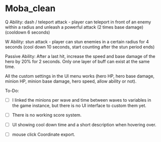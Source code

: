 # Moba_clean

Q Ability: dash / teleport attack - player can teleport in front of an enemy within a radius and unleash a powerful attack (2 times base damage) (cooldown 6 seconds)

W Ability: stun attack - player can stun enemies in a certain radius for 4 seconds (cool down 10 seconds, start counting after the stun period ends)

Passive Ability: After a last hit, increase the speed and base damage of the hero by 20% for 2 seconds. Only one layer of buff can exist at the same time.

All the custom settings in the UI menu works (hero HP, hero base damage, minion HP, minion base damage, hero speed, allow ability or not).

To-Do:

- [ ] I linked the minions per wave and time between waves to variables in the game instance, but there is no UI interface to custom them yet.
- [ ] There is no working score system.
- [ ] UI showing cool down time and a short description when hovering over.
- [ ] mouse click Coordinate export. 

